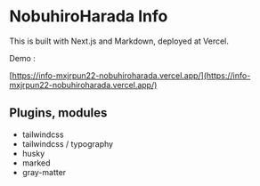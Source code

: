# NobuhiroHarada Info

This is built with Next.js and Markdown, deployed at Vercel.

Demo :

[https://info-mxjrpun22-nobuhiroharada.vercel.app/](https://info-mxjrpun22-nobuhiroharada.vercel.app/)

## Plugins, modules

- tailwindcss
- tailwindcss / typography
- husky
- marked
- gray-matter
